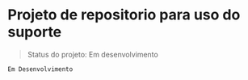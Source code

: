 <h1>Projeto de repositorio para uso do suporte</h1>

> Status do projeto: Em desenvolvimento

```
Em Desenvolvimento
```